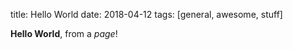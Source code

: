 title: Hello World
date: 2018-04-12
tags: [general, awesome, stuff]

**Hello World**, from a *page*!